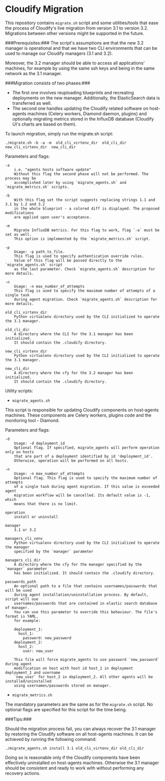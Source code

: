 # Cloudify Migration

This repository contains `migrate.sh` script and some utilities/tools that ease the process of Cloudify's live migration from version 3.1 to version 3.2. Migrations between other versions might be supported in the future.

###Prerequisites:###
The script's assumptions are that the new 3.2 manager is operational and that we have two CLI environments that can be used to manage our Cloudify managers (3.1 and 3.2).

Moreover, the 3.2 manager should be able to access all applications' machines, for example by using the same ssh keys and being in the same network as the 3.1 manager.


###Migration consists of two phases:###

- The first one involves reuploading blueprints and recreating deployments on the new manager. Additionally, the ElasticSearch data is transferred as well.
- The second one handles updating the Cloudify related software on host-agents machines (Celery workers, Diamond daemon, plugins) and optionally migrating metrics stored in the InfluxDB database (Cloudify UI's charts are based on them).

To launch migration, simply run the migrate.sh script:

`./migrate.sh -b -a -m  old_cli_virtenv_dir  old_cli_dir  new_cli_virtenv_dir  new_cli_dir`


Parameters and flags:

    -a
        i.e. "agents hosts software update"
        Without this flag the second phase will not be performed. The process may be
        accomplished later by using `migrate_agents.sh` and `migrate_metrics.sh` scripts.

    -b
        With this flag set the script suggests replacing strings 1.1 and 3.1 by 1.2 and 3.2
        in the whole blueprint - a colored diff is displayed. The proposed modifications
        are applied upon user's acceptance.

    -m
        Migrate InfluxDB metrics. For this flag to work, flag `-a` must be set as well.
        This option is implemented by the `migrate_metrics.sh` script.

    -p
        Usage: -p path_to_file.
        This flag is used to specify authentication override rules.
        Value of this flag will be passed directly to the `migrate_agents.sh` script
        as the last parameter. Check `migrate_agents.sh` description for more details.

    -n
        Usage: -n max_number_of_attempts
        This flag is used to specify the maximum number of attempts of a single task
        during agent migration. Check `migrate_agents.sh` description for more details.

    old_cli_virtenv_dir
        Python virtualenv directory used by the CLI initialized to operate the 3.1 manager.

    old_cli_dir
        A directory where the CLI for the 3.1 manager has been initialized.
        It should contain the .cloudify directory.

    new_cli_virtenv_dir
        Python virtualenv directory used by the CLI initialized to operate the 3.1 manager.

    new_cli_dir
        A directory where the cfy for the 3.2 manager has been initialized.
        It should contain the .cloudify directory.


Utility scripts:

- `migrate_agents.sh`

This script is responsible for updating Cloudify components on host-agents machines. These components are Celery workers, plugins code and the monitoring tool - Diamond.

Parameters and flags:

    -d
        Usage: -d deployment_id
        Optional flag. If specified, migrate_agents will perform operation only on hosts
        that are part of a deployment identified by id 'deployment_id'.
        Otherwise, operation will be performed on all hosts.

    -n
        Usage: -n max_number_of_attempts
        Optional flag. This flag is used to specify the maximum number of attempts 
        of a single task during agent migration. If this value is exceeded agent
        migration workflow will be cancelled. Its default value is -1, which
        means that there is no limit.

    operation
        install or uninstall

    manager
        3.1 or 3.2

    managers_cli_venv
        Python virtualenv directory used by the CLI initialized to operate the manager
        specified by the `manager` parameter

    managers_cli_dir
        A directory where the cfy for the manager specified by the `manager` parameter
        has been initialized. It should contain the .cloudify directory.

    passwords_path
        An optional path to a file that contains usernames/passwords that will be used
        during agent installation/uninstallation process. By default, script will use
        usernames/passwords that are contained in elastic search database of manager.
        You can use this parameter to override this behaviour. The file's format is YAML,
        for example:

        deployment_1:
          host_1:
            password: new_password
        deployment_2:
          host_2:
            user: new_user

        This file will force migrate_agents to use password `new_password` during agent
        modification on host with host id host_1 in deployment deployment_1 and username
        `new_user` for host_2 in deployment_2. All other agents will be installed/uninstalled
        using usernames/passwords stored on manager.


- `migrate_metrics.sh`

The mandatory parameters are the same as for the `migrate.sh` script. No optional flags are specified for this script for the time being.


###Tips:###

Should the migration process fail, you can always recover the 3.1 manager by restoring the Cloudify software on all host-agents machines. It can be achieved by running the following command:

`./migrate_agents.sh install 3.1 old_cli_virtenv_dir old_cli_dir`

Doing so is reasonable only if the Cloudify components have been effectively uninstalled on host-agents machines.
Otherwise the 3.1 manager should be consistent and ready to work with without performing any recovery actions.
